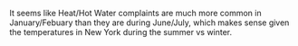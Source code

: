 It seems like Heat/Hot Water complaints are much more common in January/Febuary than they are during June/July, which makes sense given the temperatures in New York during the summer vs winter.
